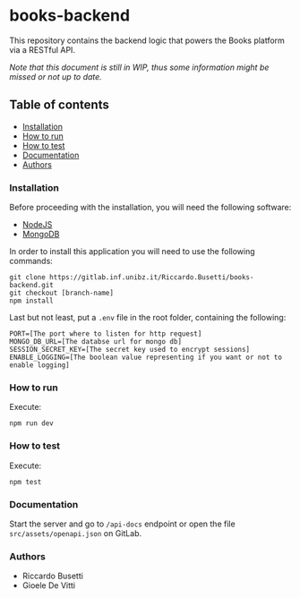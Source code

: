 # books-backend

This repository contains the backend logic that powers the Books platform via a 
RESTful API.

_Note that this document is still in WIP, thus some information might be missed 
or not up to date._

## Table of contents

* [Installation](#installation)
* [How to run](#how-to-run)
* [How to test](#how-to-test)
* [Documentation](#documentation)
* [Authors](#authors)

### Installation

Before proceeding with the installation, you will need the following software:
* [NodeJS](https://nodejs.org)
* [MongoDB](https://www.mongodb.com/try/download/community)

In order to install this application you will need to use the following commands:
```shell
git clone https://gitlab.inf.unibz.it/Riccardo.Busetti/books-backend.git
git checkout [branch-name]
npm install
```

Last but not least, put a `.env` file in the root folder,
containing the following:
```dotenv
PORT=[The port where to listen for http request]
MONGO_DB_URL=[The databse url for mongo db]
SESSION_SECRET_KEY=[The secret key used to encrypt sessions]
ENABLE_LOGGING=[The boolean value representing if you want or not to enable logging]
```

### How to run

Execute:
```shell
npm run dev
```

### How to test

Execute:

```shell
npm test
```

### Documentation

Start the server and go to `/api-docs` endpoint or open the file `src/assets/openapi.json` on GitLab.

### Authors

* Riccardo Busetti
* Gioele De Vitti
